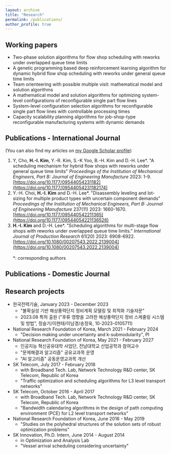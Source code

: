 ```yaml
---
layout: archive
title: "Research"
permalink: /publications/
author_profile: true
---
```

## **Working papers**
- Two-phase solution algorithms for flow shop scheduling with reworks under overlapped queue time limits
- A genetic programming based deep reinforcement learning algorithm for dynamic hybrid flow shop scheduling with reworks under general queue time limits
- Team orienteering with possible multiple visit: mathematical model and solution algorithms
- A mathematical model and solution algorithms for optimizing system-level configurations of reconfigurable single part flow lines
- System-level configuration selection algorithms for reconfigurable single part flow lines with controllable processing times
- Capacity scalability planning algorithms for job-shop-type reconfigurable manufacturing systems with dynamic demands

## **Publications - International Journal**
(You can also find my articles on [my Google Scholar profile](https://scholar.google.com/citations?user=6ISLA88AAAAJ&hl=en))
1. Y, Cho, **H.-I. Kim**, Y.-R. Kim, S.-K Yoo, B.-H. Kim and D.-H. Lee\*. "A scheduling mechanism for hybrid flow shops with reworks under general queue time limits" _Proceedings of the Institution of Mechanical Engineers, Part B: Journal of Engineering Manufacture_ 2023: 1-9. [https://doi.org/10.1177/09544054231182](https://doi.org/10.1177/09544054231182174)
1. Y.-H. Choi, **H.-I. Kim** and D.-H. Lee\*. "Disassembly leveling and lot-sizing for multiple product types with uncertain component demands" _Proceedings of the Institution of Mechanical Engineers, Part B: Journal of Engineering Manufacture_ 237(11) 2023: 1660-1670. [https://doi.org/10.1177/095440542211365](https://doi.org/10.1177/09544054221136526)
1. **H.-I. Kim** and D.-H. Lee\*. "Scheduling algorithms for multi-stage flow shops with reworks under overlapped queue time limits." _International Journal of Production Research_ 61(20) 2023: 6908-6922. [https://doi.org/10.1080/00207543.2022.2139004](https://doi.org/10.1080/00207543.2022.2139004)<br /><br />
*: corresponding authors

## **Publications - Domestic Journal**

## **Research projects**
- 한국전력기술, January 2023 - December 2023
  - "불확실성 기반 해상풍력단지 정비계획 모델링 및 최적화 기술자문"
  - 2023.08 특허 출원 ("후류 영향을 고려한 해상풍력단지 정비 스케줄링 시스템 및 방법", 정슬기/이현태/이남경/송정욱, 10-2023-0105711)
- National Research Foundation of Korea, March 2021 - February 2024
  - "Decision making under uncertainty and k-submodularity", PI
- National Research Foundation of Korea, May 2021 - February 2027
  - 인공지능 혁신공유대학 사업단, 전남대학교 산업공학과 참여교수
  - "문제해결과 알고리즘" 공유교과목 운영
  - "AI 알고리즘" 공동운영교과목 개선
- SK Telecom, July 2017 - February 2018
  - with Broadband Tech. Lab, Network Technology R&D center, SK Telecom, Republic of Korea
  - "Traffic optimization and scheduling algorithms for L3 level transport networks"
- SK Telecom, October 2016 - April 2017
  - with Broadband Tech. Lab, Network Technology R&D center, SK Telecom, Republic of Korea
  - "Bandwidth calendaring algorithms in the design of path computing environment (PCE) for L2 level transport networks"
- National Research Foundation of Korea, June 2016 - May 2019
  - "Studies on the polyhedral structures of the solution sets of robust optimization problems"
- SK Innovation, Ph.D. Intern, June 2014 - August 2014
  - in Optimization and Analysis Lab
  - "Vessel arrival scheduling considering uncertainty"

